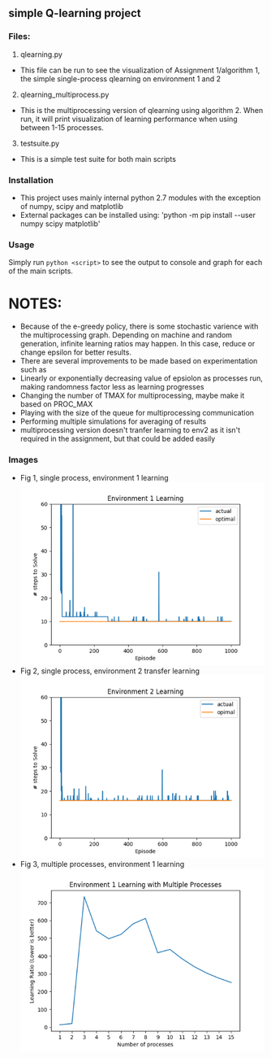 ## simple Q-learning project ##

### Files: ###
1. qlearning.py
  * This file can be run to see the visualization of Assignment 1/algorithm 1, the simple single-process qlearning on environment 1 and 2
2. qlearning_multiprocess.py
  * This is the multiprocessing version of qlearning using algorithm 2. When run, it will print visualization of learning performance when using between 1-15 processes.
3. testsuite.py
  * This is a simple test suite for both main scripts

### Installation ###
  * This project uses mainly internal python 2.7 modules with the exception of numpy, scipy and matplotlib
  * External packages can be installed using: 'python -m pip install --user numpy scipy matplotlib'
### Usage ###

Simply run `python <script>` to see the output to console and graph for each of the main scripts.

# NOTES: #
  * Because of the e-greedy policy, there is some stochastic varience with the multiprocessing graph. Depending on machine and random generation, infinite learning ratios may happen. In this case, reduce or change epsilon for better results.
  * There are several improvements to be made based on experimentation such as
   * Linearly or exponentially decreasing value of epsiolon as processes run, making randomness factor less as learning progresses
   * Changing the number of TMAX for multiprocessing, maybe make it based on PROC_MAX
   * Playing with the size of the queue for multiprocessing communication
   * Performing multiple simulations for averaging of results
   * multiprocessing version doesn't tranfer learning to env2 as it isn't required in the assignment, but that could be added easily


### Images ###

  * Fig 1, single process, environment 1 learning
  ![fig 1](https://github.com/MoogleVII/qlearning/blob/master/Figure_2.png)
  * Fig 2, single process, environment 2 transfer learning
  ![fig 2](https://github.com/MoogleVII/qlearning/blob/master/Figure_3.png)
  * Fig 3, multiple processes, environment 1 learning
  ![fig 3](https://github.com/MoogleVII/qlearning/blob/master/Figure_1.png)
